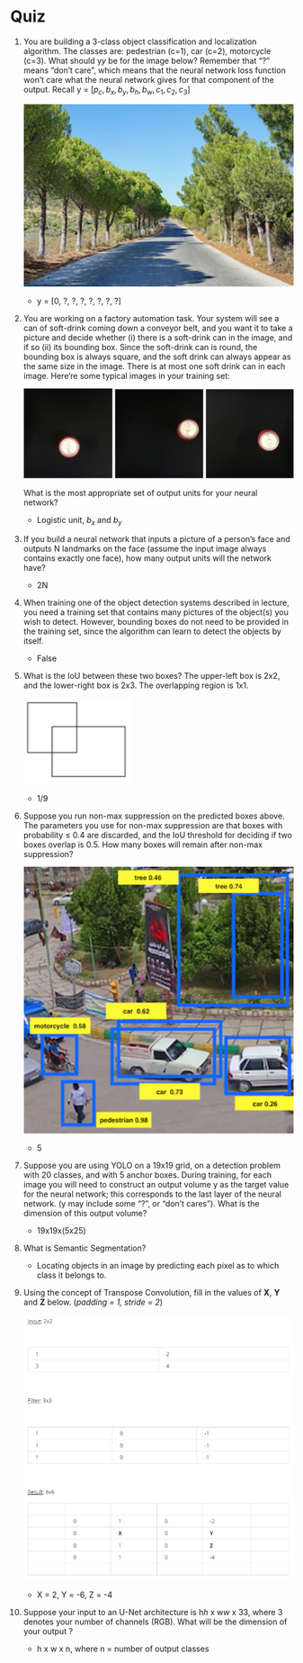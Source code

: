 # Quiz

1. You are building a 3-class object classification and localization algorithm. The classes are: pedestrian (c=1), car (c=2), motorcycle (c=3). What should y*y* be for the image below? Remember that “?” means “don’t care”, which means that the neural network loss function won’t care what the neural network gives for that component of the output. Recall y = [$p_c, b_x, b_y, b_h, b_w, c_1, c_2, c_3$]
    
    ![Untitled](Quiz%20e82f236640db4307ae33aa3933ac7a64/Untitled.png)
    
    - y = [0, ?, ?, ?, ?, ?, ?, ?]
    
2. You are working on a factory automation task. Your system will see a can of soft-drink coming down a conveyor belt, and you want it to take a picture and decide whether (i) there is a soft-drink can in the image, and if so (ii) its bounding box. Since the soft-drink can is round, the bounding box is always square, and the soft drink can always appear as the same size in the image. There is at most one soft drink can in each image. Here’re some typical images in your training set:
    
    ![Untitled](Quiz%20e82f236640db4307ae33aa3933ac7a64/Untitled%201.png)
    
    What is the most appropriate set of output units for your neural network?
    
    - Logistic unit, $b_x$ and $b_y$
    
3. If you build a neural network that inputs a picture of a person’s face and outputs N landmarks on the face (assume the input image always contains exactly one face), how many output units will the network have?
    - 2N
    
4. When training one of the object detection systems described in lecture, you need a training set that contains many pictures of the object(s) you wish to detect. However, bounding boxes do not need to be provided in the training set, since the algorithm can learn to detect the objects by itself.
    - False
    
5. What is the IoU between these two boxes? The upper-left box is 2x2, and the lower-right box is 2x3. The overlapping region is 1x1.
    
    ![Untitled](Quiz%20e82f236640db4307ae33aa3933ac7a64/Untitled%202.png)
    
    - 1/9
    
6. Suppose you run non-max suppression on the predicted boxes above. The parameters you use for non-max suppression are that boxes with probability ≤ 0.4 are discarded, and the IoU threshold for deciding if two boxes overlap is 0.5. How many boxes will remain after non-max suppression?
    
    ![Untitled](Quiz%20e82f236640db4307ae33aa3933ac7a64/Untitled%203.png)
    
    - 5
    
7. Suppose you are using YOLO on a 19x19 grid, on a detection problem with 20 classes, and with 5 anchor boxes. During training, for each image you will need to construct an output volume y as the target value for the neural network; this corresponds to the last layer of the neural network. (y may include some “?”, or “don’t cares”). What is the dimension of this output volume?
    - 19x19x(5x25)
    
8. What is Semantic Segmentation?
    - Locating objects in an image by predicting each pixel as to which class it belongs to.
    
9. Using the concept of Transpose Convolution, fill in the values of **X**, **Y** and **Z** below. (*padding = 1, stride = 2*)
    
    ![Untitled](Quiz%20e82f236640db4307ae33aa3933ac7a64/Untitled%204.png)
    
    - X = 2, Y = -6, Z = -4
    
10. Suppose your input to an U-Net architecture is h*h* x w*w* x 33, where 3 denotes your number of channels (RGB). What will be the dimension of your output ?
    - h x w x n, where n = number of output classes